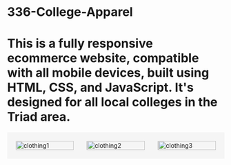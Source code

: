 # 336-College-Apparel
# This is a fully responsive ecommerce website, compatible with all mobile devices, built using HTML, CSS, and JavaScript. It's designed for all local colleges in the Triad area.

<div style="background-color: #f5f5f5; padding: 20px;">
  <div style="display: flex; justify-content: space-between; align-items: flex-start;">
    <div style="width: 30%; border-right: 1px solid #ccc; padding-right: 30px;">
      <img src="https://github.com/tyron40/336-College-Apparel/assets/107443273/0ef9d6b4-1c30-4512-a920-1979fdd4b2f0.png" alt="clothing1" style="width: 100%;">
    </div>
    <div style="width: 30%; border-right: 1px solid #ccc; padding-right: 30px;">
      <img src="https://github.com/tyron40/336-College-Apparel/assets/107443273/a11bbe7f-c14e-41da-b09d-5becaa0b318f.png" alt="clothing2" style="width: 100%;">
    </div>
    <div style="width: 30%;">
      <img src="https://github.com/tyron40/336-College-Apparel/assets/107443273/0661eaa5-226b-412a-90da-44b2472d0e44.png" alt="clothing3" style="width: 100%;">
    </div>
  </div>
</div>
